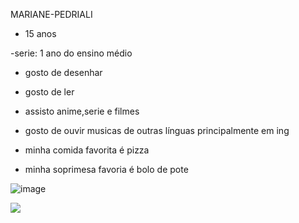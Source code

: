 MARIANE-PEDRIALI
- 15 anos

-serie: 1 ano do ensino médio

- gosto de desenhar 

- gosto de ler 

- assisto anime,serie e filmes

- gosto de ouvir musicas de outras línguas principalmente em ing

- minha comida favorita é pizza

- minha soprimesa favoria é bolo de pote

  
![image](https://github.com/user-attachments/assets/6ca80c27-edd6-43d5-ad8e-3d86c2951a12)


![](https://media.tenor.com/QOGKtwPjXg4AAAAi/fnaf.gif)
